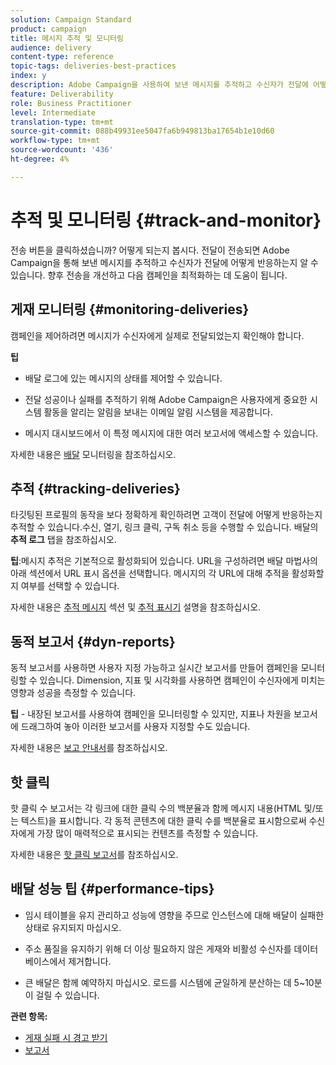 ```yaml
---
solution: Campaign Standard
product: campaign
title: 메시지 추적 및 모니터링
audience: delivery
content-type: reference
topic-tags: deliveries-best-practices
index: y
description: Adobe Campaign을 사용하여 보낸 메시지를 추적하고 수신자가 전달에 어떻게 반응하는지 파악하는 방법
feature: Deliverability
role: Business Practitioner
level: Intermediate
translation-type: tm+mt
source-git-commit: 088b49931ee5047fa6b949813ba17654b1e10d60
workflow-type: tm+mt
source-wordcount: '436'
ht-degree: 4%

---
```



# 추적 및 모니터링 {#track-and-monitor}

전송 버튼을 클릭하셨습니까? 어떻게 되는지 봅시다. 전달이 전송되면 Adobe Campaign을 통해 보낸 메시지를 추적하고 수신자가 전달에 어떻게 반응하는지 알 수 있습니다. 향후 전송을 개선하고 다음 캠페인을 최적화하는 데 도움이 됩니다.

## 게재 모니터링 {#monitoring-deliveries}

캠페인을 제어하려면 메시지가 수신자에게 실제로 전달되었는지 확인해야 합니다.

**팁**

* 배달 로그에 있는 메시지의 상태를 제어할 수 있습니다.

* 전달 성공이나 실패를 추적하기 위해 Adobe Campaign은 사용자에게 중요한 시스템 활동을 알리는 알림을 보내는 이메일 알림 시스템을 제공합니다.

* 메시지 대시보드에서 이 특정 메시지에 대한 여러 보고서에 액세스할 수 있습니다.

자세한 내용은 [배달](../../sending/using/monitoring-a-delivery.md) 모니터링을 참조하십시오.

## 추적 {#tracking-deliveries}

타깃팅된 프로필의 동작을 보다 정확하게 확인하려면 고객이 전달에 어떻게 반응하는지 추적할 수 있습니다.수신, 열기, 링크 클릭, 구독 취소 등을 수행할 수 있습니다. 배달의 **추적 로그** 탭을 참조하십시오.

**팁**:메시지 추적은 기본적으로 활성화되어 있습니다. URL을 구성하려면 배달 마법사의 아래 섹션에서 URL 표시 옵션을 선택합니다. 메시지의 각 URL에 대해 추적을 활성화할지 여부를 선택할 수 있습니다.

자세한 내용은 [추적 메시지](../../sending/using/tracking-messages.md) 섹션 및 [추적 표시기](../../reporting/using/tracking-indicators.md) 설명을 참조하십시오.

## 동적 보고서 {#dyn-reports}

동적 보고서를 사용하면 사용자 지정 가능하고 실시간 보고서를 만들어 캠페인을 모니터링할 수 있습니다. Dimension, 지표 및 시각화를 사용하면 캠페인이 수신자에게 미치는 영향과 성공을 측정할 수 있습니다.

**팁** - 내장된 보고서를 사용하여 캠페인을 모니터링할 수 있지만, 지표나 차원을 보고서에 드래그하여 놓아 이러한 보고서를 사용자 지정할 수도 있습니다.

자세한 내용은 [보고 안내서](../../reporting/using/about-dynamic-reports.md)를 참조하십시오.

## 핫 클릭

핫 클릭 수 보고서는 각 링크에 대한 클릭 수의 백분율과 함께 메시지 내용(HTML 및/또는 텍스트)을 표시합니다. 각 동적 콘텐츠에 대한 클릭 수를 백분율로 표시함으로써 수신자에게 가장 많이 매력적으로 표시되는 컨텐츠를 측정할 수 있습니다.

자세한 내용은 [핫 클릭 보고서](../../reporting/using/hot-clicks.md)를 참조하십시오.

## 배달 성능 팁 {#performance-tips}

* 임시 테이블을 유지 관리하고 성능에 영향을 주므로 인스턴스에 대해 배달이 실패한 상태로 유지되지 마십시오.

* 주소 품질을 유지하기 위해 더 이상 필요하지 않은 게재와 비활성 수신자를 데이터베이스에서 제거합니다.

* 큰 배달은 함께 예약하지 마십시오. 로드를 시스템에 균일하게 분산하는 데 5~10분이 걸릴 수 있습니다.

**관련 항목:**

* [게재 실패 시 경고 받기](../../sending/using/receiving-alerts-when-failures-happen.md)
* [보고서](../../reporting/using/about-dynamic-reports.md)
